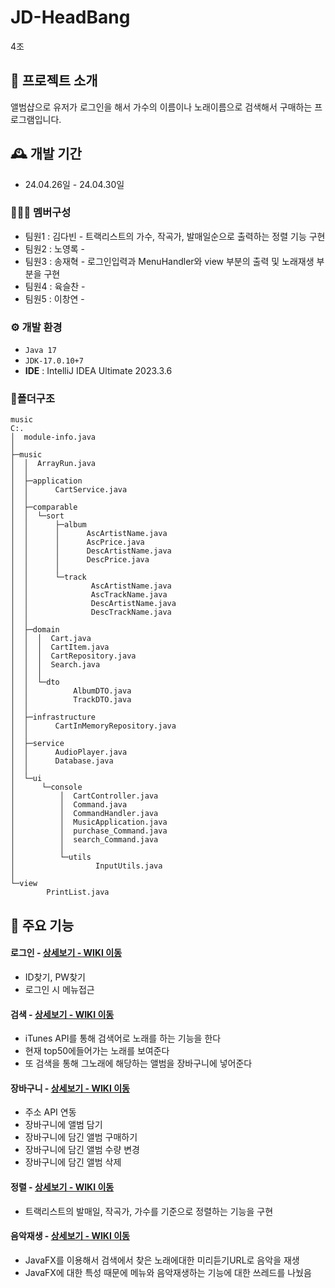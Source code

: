 #  JD-HeadBang
4조

## 🎼 프로젝트 소개
앨범샵으로 유저가 로그인을 해서 가수의 이름이나 노래이름으로 검색해서 구매하는 프로그램입니다.
<br>

## 🕰️ 개발 기간
* 24.04.26일 - 24.04.30일

### 🧑‍🤝‍🧑 멤버구성
 - 팀원1 : 김다빈 - 트랙리스트의 가수, 작곡가, 발매일순으로 출력하는 정렬 기능 구현
 - 팀원2 : 노영록 - 
 - 팀원3 : 송재혁 - 로그인입력과 MenuHandler와 view 부분의 출력 및 노래재생 부분을 구현
 - 팀원4 : 육슬찬 - 
 - 팀원5 : 이창연 -

### ⚙️ 개발 환경
-  ``` Java 17 ```
- ``` JDK-17.0.10+7 ```
- **IDE** : IntelliJ IDEA Ultimate 2023.3.6

### 📂폴더구조
``` 
music
C:.
│  module-info.java
│
├─music
│  │  ArrayRun.java
│  │
│  ├─application
│  │      CartService.java
│  │
│  ├─comparable
│  │  └─sort
│  │      ├─album
│  │      │      AscArtistName.java
│  │      │      AscPrice.java
│  │      │      DescArtistName.java
│  │      │      DescPrice.java
│  │      │
│  │      └─track
│  │              AscArtistName.java
│  │              AscTrackName.java
│  │              DescArtistName.java
│  │              DescTrackName.java
│  │
│  ├─domain
│  │  │  Cart.java
│  │  │  CartItem.java
│  │  │  CartRepository.java
│  │  │  Search.java
│  │  │
│  │  └─dto
│  │          AlbumDTO.java
│  │          TrackDTO.java
│  │
│  ├─infrastructure
│  │      CartInMemoryRepository.java
│  │
│  ├─service
│  │      AudioPlayer.java
│  │      Database.java
│  │
│  └─ui
│      └─console
│          │  CartController.java
│          │  Command.java
│          │  CommandHandler.java
│          │  MusicApplication.java
│          │  purchase_Command.java
│          │  search_Command.java
│          │
│          └─utils
│                  InputUtils.java
│
└─view
        PrintList.java
```    


## 📌 주요 기능
#### 로그인 - <a href="https://github.com/chaehyuenwoo/SpringBoot-Project-MEGABOX/wiki/%EC%A3%BC%EC%9A%94-%EA%B8%B0%EB%8A%A5-%EC%86%8C%EA%B0%9C(Login)" >상세보기 - WIKI 이동</a>
- ID찾기, PW찾기
- 로그인 시 메뉴접근

#### 검색 - <a href="https://github.com/chaehyuenwoo/SpringBoot-Project-MEGABOX/wiki/%EC%A3%BC%EC%9A%94-%EA%B8%B0%EB%8A%A5-%EC%86%8C%EA%B0%9C(Member)" >상세보기 - WIKI 이동</a>
- iTunes API를 통해 검색어로 노래를 하는 기능을 한다
- 현재 top50에들어가는 노래를 보여준다
- 또 검색을 통해 그노래에 해당하는 앨범을 장바구니에 넣어준다

#### 장바구니 - <a href="https://github.com/chaehyuenwoo/SpringBoot-Project-MEGABOX/wiki/%EC%A3%BC%EC%9A%94-%EA%B8%B0%EB%8A%A5-%EC%86%8C%EA%B0%9C(Member)" >상세보기 - WIKI 이동</a>
- 주소 API 연동
- 장바구니에 앨범 담기
- 장바구니에 담긴 앨범 구매하기
- 장바구니에 담긴 앨범 수량 변경
- 장바구니에 담긴 앨범 삭제

#### 정렬 - <a href="https://github.com/chaehyuenwoo/SpringBoot-Project-MEGABOX/wiki/%EC%A3%BC%EC%9A%94-%EA%B8%B0%EB%8A%A5-%EC%86%8C%EA%B0%9C(%EC%98%81%ED%99%94-%EC%98%88%EB%A7%A4)" >상세보기 - WIKI 이동</a>
- 트랙리스트의 발매일, 작곡가, 가수를 기준으로 정렬하는 기능을 구현 

#### 음악재생 - <a href="https://github.com/chaehyuenwoo/SpringBoot-Project-MEGABOX/wiki/%EC%A3%BC%EC%9A%94-%EA%B8%B0%EB%8A%A5-%EC%86%8C%EA%B0%9C(%EB%A9%94%EC%9D%B8-Page)" >상세보기 - WIKI 이동</a>
- JavaFX를 이용해서 검색에서 찾은 노래에대한 미리듣기URL로 음악을 재생
- JavaFX에 대한 특성 때문에 메뉴와 음악재생하는 기능에 대한 쓰레드를 나눴음


